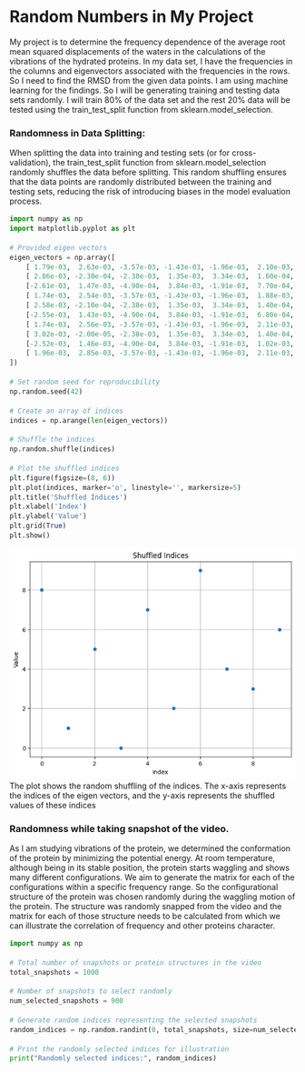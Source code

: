 # Random Numbers in My Project

My project is to determine the frequency dependence of the average root mean squared displacements of the waters in the calculations of the vibrations of the hydrated proteins. In my data set, I have the frequencies in the columns and eigenvectors associated with the frequencies in the rows. So I need to find the RMSD from the given data points. I am using machine learning for the findings. So I will be generating training and testing data sets randomly. I will train 80% of the data set and the rest 20% data will be tested using the train_test_split function from sklearn.model_selection.


### Randomness in Data Splitting:

When splitting the data into training and testing sets (or for cross-validation), the train_test_split function from sklearn.model_selection randomly shuffles the data before splitting.
This random shuffling ensures that the data points are randomly distributed between the training and testing sets, reducing the risk of introducing biases in the model evaluation process.
```python
import numpy as np
import matplotlib.pyplot as plt

# Provided eigen vectors
eigen_vectors = np.array([
    [ 1.79e-03,  2.63e-03, -3.57e-03, -1.43e-03, -1.96e-03,  2.10e-03,  6.70e-04, -2.04e-03, -1.37e-03, -1.77e-03],
    [ 2.86e-03, -2.30e-04, -2.38e-03,  1.35e-03,  3.34e-03,  1.60e-04,  2.20e-04, -2.67e-03, -1.33e-03,  4.50e-04],
    [-2.61e-03,  1.47e-03, -4.90e-04,  3.84e-03, -1.91e-03,  7.70e-04, -9.30e-04,  9.30e-04,  2.54e-03,  1.30e-04],
    [ 1.74e-03,  2.54e-03, -3.57e-03, -1.43e-03, -1.96e-03,  1.88e-03,  9.20e-04, -1.85e-03, -1.17e-03, -1.70e-03],
    [ 2.58e-03, -2.10e-04, -2.38e-03,  1.35e-03,  3.34e-03,  1.40e-04,  2.20e-04, -2.50e-03, -9.80e-04,  5.20e-04],
    [-2.55e-03,  1.43e-03, -4.90e-04,  3.84e-03, -1.91e-03,  6.80e-04, -8.30e-04,  9.60e-04,  2.53e-03,  1.40e-04],
    [ 1.74e-03,  2.56e-03, -3.57e-03, -1.43e-03, -1.96e-03,  2.11e-03,  6.40e-04, -1.99e-03, -1.32e-03, -1.77e-03],
    [ 3.02e-03, -2.00e-05, -2.38e-03,  1.35e-03,  3.34e-03,  1.40e-04,  3.10e-04, -2.82e-03, -1.50e-03,  4.40e-04],
    [-2.52e-03,  1.46e-03, -4.90e-04,  3.84e-03, -1.91e-03,  1.02e-03, -1.15e-03,  8.20e-04,  2.23e-03, -1.00e-05],
    [ 1.96e-03,  2.85e-03, -3.57e-03, -1.43e-03, -1.96e-03,  2.11e-03,  7.90e-04, -2.15e-03, -1.67e-03, -1.80e-03]
])

# Set random seed for reproducibility
np.random.seed(42)

# Create an array of indices
indices = np.arange(len(eigen_vectors))

# Shuffle the indices
np.random.shuffle(indices)

# Plot the shuffled indices
plt.figure(figsize=(8, 6))
plt.plot(indices, marker='o', linestyle='', markersize=5)
plt.title('Shuffled Indices')
plt.xlabel('Index')
plt.ylabel('Value')
plt.grid(True)
plt.show()

```

![Nature of Randomness](https://github.com/ubsuny/vibrational-motion-CP2P2024/blob/main/random%20scatter.png) The plot shows the random shuffling of the indices. The x-axis represents the indices of the eigen vectors, and the y-axis represents the shuffled values of these indices



### Randomness while taking snapshot of the video.
As I am studying vibrations of the protein, we determined the conformation of the protein by minimizing the potential energy. At room temperature, although being in its stable position, the protein starts waggling and shows many different configurations. We aim to generate the matrix for each of the configurations within a specific frequency range. So the configurational structure of the protein was chosen randomly during the waggling motion of the protein. The structure was randomly snapped from the video and the matrix for each of those structure needs to be calculated from which we can illustrate the correlation of frequency and other proteins character.

```python
import numpy as np

# Total number of snapshots or protein structures in the video
total_snapshots = 1000

# Number of snapshots to select randomly
num_selected_snapshots = 900

# Generate random indices representing the selected snapshots
random_indices = np.random.randint(0, total_snapshots, size=num_selected_snapshots)

# Print the randomly selected indices for illustration
print("Randomly selected indices:", random_indices)
```


    
   



